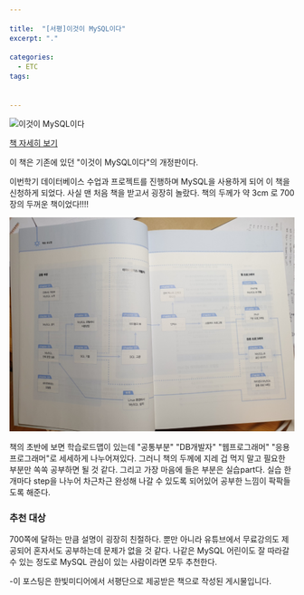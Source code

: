 ```yaml
---

title:  "[서평]이것이 MySQL이다"
excerpt: "."

categories:
  - ETC
tags:
  
  
---
```


![이것이 MySQL이다](https://www.hanbit.co.kr/data/books/B2064300579_l.jpg)

[책 자세히 보기](https://book.naver.com/bookdb/book_detail.nhn?bid=16345347)

이 책은 기존에 있던 "이것이 MySQL이다"의 개정판이다.

 이번학기 데이터베이스 수업과 프로젝트를 진행하며 MySQL을 사용하게 되어 이 책을 신청하게 되었다. 사실 맨 처음 책을 받고서 굉장히 놀랐다. 책의 두께가 약 3cm 로 700장의 두꺼운 책이었다!!!! 
 
 ![sql](\assets\images\sql1.jpg)

 책의 초반에 보면 학습로드맵이 있는데 "공통부분" "DB개발자" "웹프로그래머" "응용프로그래머"로 세세하게 나누어져있다. 그러니 책의 두께에 지레 겁 먹지 말고 필요한 부분만 쏙쏙 공부하면 될 것 같다. 그리고 가장 마음에 들은 부분은 실습part다. 실습 한 개마다 step을 나누어 차근차근 완성해 나갈 수 있도록 되어있어 공부한 느낌이 팍팍들도록 해준다. 



### 추천 대상
700쪽에  달하는 만큼 설명이 굉장히 친절하다. 뿐만 아니라 유튜브에서 무료강의도 제공되어 혼자서도 공부하는데 문제가 없을 것 같다. 나같은 MySQL 어린이도 잘 따라갈 수 있는 정도로 MySQL 관심이 있는 사람이라면 모두 추천한다.


-이 포스팅은 한빛미디어에서 서평단으로 제공받은 책으로 작성된 게시물입니다.